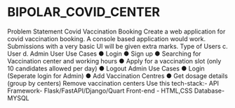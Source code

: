 # BIPOLAR_COVID_CENTER
Problem Statement  Covid Vaccination Booking
Create a web application for covid vaccination booking. A console based application would
work. Submissions with a very basic UI will be given extra marks.
Type of Users
c. User
d. Admin
User Use Cases
● Login
● Sign up
● Searching for Vaccination center and working hours
● Apply for a vaccination slot (only 10 candidates allowed per day)
● Logout
Admin Use Cases
● Login (Seperate login for Admin)
● Add Vaccination Centres
● Get dosage details (group by centers)
Remove vaccination centers
Use this tech-stack:-
API Framework- Flask/FastAPI/Django/Quart
Front-end - HTML,CSS
Database-MYSQL
